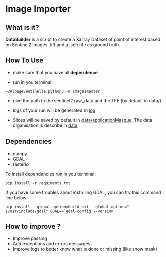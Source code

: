 # Image Importer

## What is it?

**DataBuilder** is a script to create a Xarray Dataset of point of interest 
based on Sentinel2 images .tiff and a .sch file as ground truth.


## How To Use

  - make sure that you have all **dependence**

  - run in you terminal:

```Language
~/AlpageSentinelle python3 -m ImageImpoter
```

  - give the path to the sentinel2 raw_data and the TFE (by default in data/)

  - logs of your run will be generated in [log](log)

  - Slices will be saved by default in [data/applicationMasque](../data/applicationMasque). The data organisation is 
describe in [data](../data).


## Dependencies

  - numpy
  - GDAL
  - rasterio

To install dependencies run in you terminal:

```Language
pip install -r requiments.txt
```

If you have some troubles about installing GDAL, you can try this command line
below:

```Language
pip install --global-option=build_ext --global-option="-I/usr/include/gdal" GDAL==`gdal-config --version
```


## How to improve ?

  - Improve passing
  - Add exceptions and errors messages.
  - Improve logs to better know what is done or missing (like snow mask)
